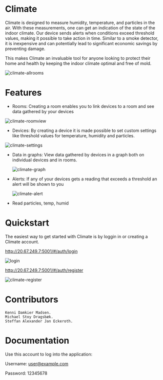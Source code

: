 # Climate
Climate is designed to measure humidity, temperature, and particles in the air. With these measurements, one can get an indication of the state of the indoor climate. Our device sends alerts when conditions exceed threshold values, making it possible to take action in time. Similar to a smoke detector, it is inexpensive and can potentially lead to significant economic savings by preventing damage.

This makes Climate an invaluable tool for anyone looking to protect their home and health by keeping the indoor climate optimal and free of mold.



  ![climate-allrooms](https://github.com/easv-devops/Climate/assets/114472157/7958a483-52dd-4df7-a0e3-152c03ccf853)
       



# Features
- Rooms: Creating a room enables you to link devices to a room and see data gathered by your devices

                        
![climate-roomview](https://github.com/easv-devops/Climate/assets/114472157/b542af36-0e84-4a3e-a194-c7e7a453724e)

  

- Devices: By creating a device it is made possible to set custom settings like threshold values for temperature, humidity and particles.

                      
![climate-settings](https://github.com/easv-devops/Climate/assets/114472157/0fc5afe7-d9bc-4359-b479-a38eec110052)


- Data in graphs: View data gathered by devices in a graph both on individual devices and in rooms.
  

  ![climate-graph](https://github.com/easv-devops/Climate/assets/114472157/891e3d9e-0fe1-493f-813d-0ceacf5a6fde)


- Alerts: If any of your devices gets a reading that exceeds a threshold an alert will be shown to you


  ![climate-alert](https://github.com/easv-devops/Climate/assets/114472157/58eabe6e-5e6c-4c98-bda1-15b8ac91d2da)

                       

- Read particles, temp, humid

# Quickstart
The easiest way to get started with Climate is by loggin in or creating a Climate account.

http://20.67.249.7:5001/#/auth/login

![login](https://github.com/easv-devops/Climate/assets/114472157/b117d589-9797-4169-8945-a9aeaf7b4a78)

http://20.67.249.7:5001/#/auth/register

![climate-register](https://github.com/easv-devops/Climate/assets/114472157/fcda7c59-a8c9-4ccc-90de-99f5f889abf7)

    



# Contributors
    Kenni Damkier Madsen. 
    Michael Stoy Dragsbæk.
    Steffan Alexander Jan Eckeroth.

# Documentation

Use this account to log into the application:

Username: user@example.com

Password: 12345678
